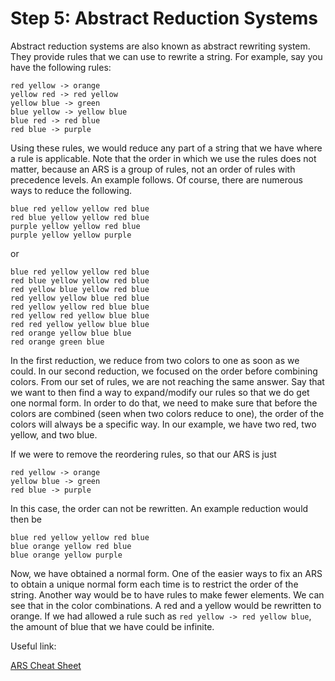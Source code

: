 # Step 5: Abstract Reduction Systems

Abstract reduction systems are also known as abstract rewriting system. They provide rules that we can use to rewrite a string. For example, say you have the following rules:
```
red yellow -> orange
yellow red -> red yellow
yellow blue -> green
blue yellow -> yellow blue
blue red -> red blue
red blue -> purple
```
Using these rules, we would reduce any part of a string that we have where a rule is applicable. Note that the order in which we use the rules does not matter, because an ARS is a group of rules, not an order of rules with precedence levels. An example follows. Of course, there are numerous ways to reduce the following.
```
blue red yellow yellow red blue
red blue yellow yellow red blue
purple yellow yellow red blue
purple yellow yellow purple
```
or
```
blue red yellow yellow red blue
red blue yellow yellow red blue
red yellow blue yellow red blue
red yellow yellow blue red blue
red yellow yellow red blue blue
red yellow red yellow blue blue
red red yellow yellow blue blue
red orange yellow blue blue
red orange green blue
```
In the first reduction, we reduce from two colors to one as soon as we could. In our second reduction, we focused on the order before combining colors. From our set of rules, we are not reaching the same answer. Say that we want to then find a way to expand/modify our rules so that we do get one normal form. In order to do that, we need to make sure that before the colors are combined (seen when two colors reduce to one), the order of the colors will always be a specific way. In our example, we have two red, two yellow, and two blue.  

If we were to remove the reordering rules, so that our ARS is just
```
red yellow -> orange
yellow blue -> green
red blue -> purple
```
In this case, the order can not be rewritten. An example reduction would then be
```
blue red yellow yellow red blue
blue orange yellow red blue
blue orange yellow purple
```
Now, we have obtained a normal form. One of the easier ways to fix an ARS to obtain a unique normal form each time is to restrict the order of the string. Another way would be to have rules to make fewer elements. We can see that in the color combinations. A red and a yellow would be rewritten to orange. If we had allowed a rule such as `red yellow -> red yellow blue`, the amount of blue that we have could be infinite. 

Useful link:

[ARS Cheat Sheet](https://www.irif.fr/~kesner/enseignement/master1/semantique/Abstract-Rewriting-4.pdf)
